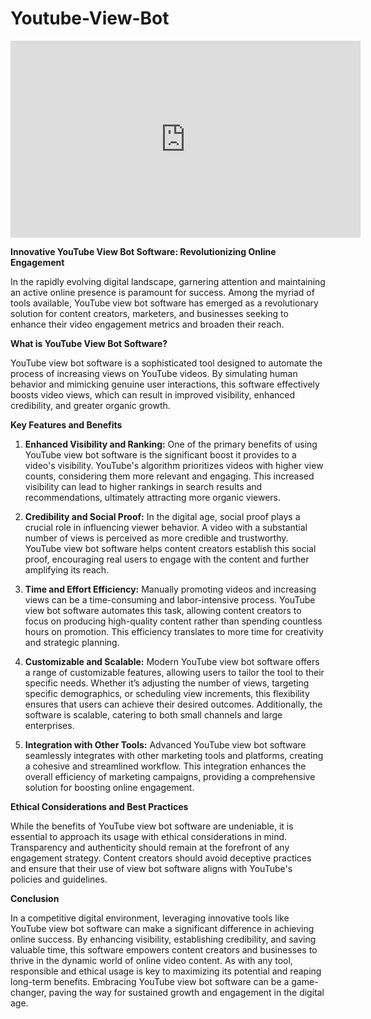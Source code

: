 # Youtube-View-Bot


<iframe width="560" height="315" src="https://www.youtube.com/embed/WewwW4EbFxU?si=LH3tqVNMLIq9y2Ne" title="YouTube video player" frameborder="0" allow="accelerometer; autoplay; clipboard-write; encrypted-media; gyroscope; picture-in-picture; web-share" referrerpolicy="strict-origin-when-cross-origin" allowfullscreen></iframe>




**Innovative YouTube View Bot Software: Revolutionizing Online Engagement**

In the rapidly evolving digital landscape, garnering attention and maintaining an active online presence is paramount for success. Among the myriad of tools available, YouTube view bot software has emerged as a revolutionary solution for content creators, marketers, and businesses seeking to enhance their video engagement metrics and broaden their reach.

**What is YouTube View Bot Software?**

YouTube view bot software is a sophisticated tool designed to automate the process of increasing views on YouTube videos. By simulating human behavior and mimicking genuine user interactions, this software effectively boosts video views, which can result in improved visibility, enhanced credibility, and greater organic growth.

**Key Features and Benefits**

1. **Enhanced Visibility and Ranking:**
   One of the primary benefits of using YouTube view bot software is the significant boost it provides to a video's visibility. YouTube's algorithm prioritizes videos with higher view counts, considering them more relevant and engaging. This increased visibility can lead to higher rankings in search results and recommendations, ultimately attracting more organic viewers.

2. **Credibility and Social Proof:**
   In the digital age, social proof plays a crucial role in influencing viewer behavior. A video with a substantial number of views is perceived as more credible and trustworthy. YouTube view bot software helps content creators establish this social proof, encouraging real users to engage with the content and further amplifying its reach.

3. **Time and Effort Efficiency:**
   Manually promoting videos and increasing views can be a time-consuming and labor-intensive process. YouTube view bot software automates this task, allowing content creators to focus on producing high-quality content rather than spending countless hours on promotion. This efficiency translates to more time for creativity and strategic planning.

4. **Customizable and Scalable:**
   Modern YouTube view bot software offers a range of customizable features, allowing users to tailor the tool to their specific needs. Whether it’s adjusting the number of views, targeting specific demographics, or scheduling view increments, this flexibility ensures that users can achieve their desired outcomes. Additionally, the software is scalable, catering to both small channels and large enterprises.

5. **Integration with Other Tools:**
   Advanced YouTube view bot software seamlessly integrates with other marketing tools and platforms, creating a cohesive and streamlined workflow. This integration enhances the overall efficiency of marketing campaigns, providing a comprehensive solution for boosting online engagement.

**Ethical Considerations and Best Practices**

While the benefits of YouTube view bot software are undeniable, it is essential to approach its usage with ethical considerations in mind. Transparency and authenticity should remain at the forefront of any engagement strategy. Content creators should avoid deceptive practices and ensure that their use of view bot software aligns with YouTube's policies and guidelines.

**Conclusion**

In a competitive digital environment, leveraging innovative tools like YouTube view bot software can make a significant difference in achieving online success. By enhancing visibility, establishing credibility, and saving valuable time, this software empowers content creators and businesses to thrive in the dynamic world of online video content. As with any tool, responsible and ethical usage is key to maximizing its potential and reaping long-term benefits. Embracing YouTube view bot software can be a game-changer, paving the way for sustained growth and engagement in the digital age.
